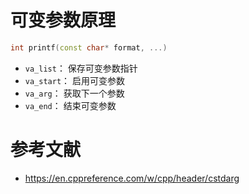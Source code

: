 # 可变参数原理

```c++
int printf(const char* format, ...)

```

- `va_list`： 保存可变参数指针
- `va_start`： 启用可变参数
- `va_arg`： 获取下一个参数
- `va_end`： 结束可变参数

# 参考文献

- https://en.cppreference.com/w/cpp/header/cstdarg
  